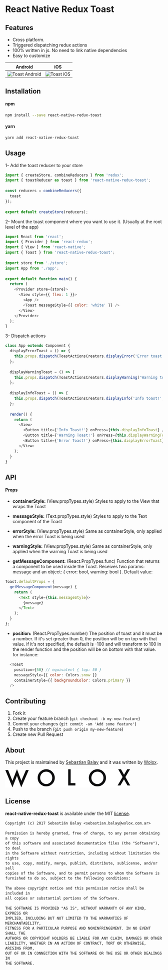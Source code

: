 React Native Redux Toast
==================

## Features

- Cross platform.
- Triggered dispatching redux actions
- 100% written in js. No need to link native dependencies
- Easy to customize

Android | iOS
:-------------------------:|:-------------------------:
![Toast Android](Assets/toast-android.gif "Android")  |  ![Toast iOS](Assets/toast-ios.gif "iOS")

## Installation

#### npm
```bash
npm install --save react-native-redux-toast
```

#### yarn
```bash
yarn add react-native-redux-toast
```

## Usage

1- Add the toast reducer to your store

```js
import { createStore, combineReducers } from 'redux';
import { toastReducer as toast } from 'react-native-redux-toast';

const reducers = combineReducers({
  toast
});

export default createStore(reducers);
```

2- Mount the toast component where you want to use it. (Usually at the root level of the app)

```js
import React from 'react';
import { Provider } from 'react-redux';
import { View } from 'react-native';
import { Toast } from 'react-native-redux-toast';

import store from './store';
import App from './app';

export default function main() {
  return (
    <Provider store={store}>
      <View style={{ flex: 1 }}>
        <App />
        <Toast messageStyle={{ color: 'white' }} />
      </View>
    </Provider>
  );
}

```

3- Dispatch actions

```js
class App extends Component {
  displayErrorToast = () => {
    this.props.dispatch(ToastActionsCreators.displayError('Error toast!'));
  };

  displayWarningToast = () => {
    this.props.dispatch(ToastActionsCreators.displayWarning('Warning toast!', 2000));
  };

  displayInfoToast = () => {
    this.props.dispatch(ToastActionsCreators.displayInfo('Info toast!', 5000));
  };

  render() {
    return (
      <View>
        <Button title={'Info Toast!'} onPress={this.displayInfoToast} />
        <Button title={'Warning Toast!'} onPress={this.displayWarningToast} />
        <Button title={'Error Toast!'} onPress={this.displayErrorToast} />
      </View>
    );
  }
}

```

## API

#### Props

- **containerStyle:** (View.propTypes.style) Styles to apply to the View that wraps the Toast

- **messageStyle:** (Text.propTypes.style)
Styles to apply to the Text component of the Toast

- **errorStyle:** (View.propTypes.style)
Same as containerStyle, only applied when the error Toast is being used

- **warningStyle:** (View.propTypes.style)
Same as containerStyle, only applied when the warning Toast is being used

- **getMessageComponent:** (React.PropTypes.func)
Function that returns a component to be used inside the Toast. Receives two params: message and an object: { error: bool, warning: bool }.
Default value:
```js
Toast.defaultProps = {
  getMessageComponent(message) {
    return (
      <Text style={this.messageStyle}>
        {message}
      </Text>
    );
  }
};
```

- **position:** (React.PropTypes.number)
The position of toast and it must be a number. If it's set greater than 0, the position will be on top with that value. if it's not specified, the default is -100 and will transform to 100 in the render function and the position will be on bottom with that value. for instance:
```js
  <Toast
    position={50} // equivalent { top: 50 }
    messageStyle={{ color: Colors.snow }}
    containerStyle={{ backgroundColor: Colors.primary }}
  />
```

## Contributing

1. Fork it
2. Create your feature branch (`git checkout -b my-new-feature`)
3. Commit your changes (`git commit -am 'Add some feature'`)
4. Push to the branch (`git push origin my-new-feature`)
5. Create new Pull Request

## About

This project is maintained by [Sebastian Balay](https://github.com/sbalay) and it was written by [Wolox](http://www.wolox.com.ar).

![Wolox](https://raw.githubusercontent.com/Wolox/press-kit/master/logos/logo_banner.png)


## License

**react-native-redux-toast** is available under the MIT [license](LICENSE).

    Copyright (c) 2017 Sebastián Balay <sebastian.balay@wolox.com.ar>

    Permission is hereby granted, free of charge, to any person obtaining a copy
    of this software and associated documentation files (the "Software"), to deal
    in the Software without restriction, including without limitation the rights
    to use, copy, modify, merge, publish, distribute, sublicense, and/or sell
    copies of the Software, and to permit persons to whom the Software is
    furnished to do so, subject to the following conditions:

    The above copyright notice and this permission notice shall be included in
    all copies or substantial portions of the Software.

    THE SOFTWARE IS PROVIDED "AS IS", WITHOUT WARRANTY OF ANY KIND, EXPRESS OR
    IMPLIED, INCLUDING BUT NOT LIMITED TO THE WARRANTIES OF MERCHANTABILITY,
    FITNESS FOR A PARTICULAR PURPOSE AND NONINFRINGEMENT. IN NO EVENT SHALL THE
    AUTHORS OR COPYRIGHT HOLDERS BE LIABLE FOR ANY CLAIM, DAMAGES OR OTHER
    LIABILITY, WHETHER IN AN ACTION OF CONTRACT, TORT OR OTHERWISE, ARISING FROM,
    OUT OF OR IN CONNECTION WITH THE SOFTWARE OR THE USE OR OTHER DEALINGS IN
    THE SOFTWARE.
